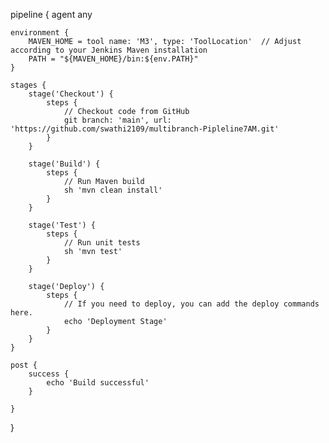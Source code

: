 pipeline {
    agent any

    environment {
        MAVEN_HOME = tool name: 'M3', type: 'ToolLocation'  // Adjust according to your Jenkins Maven installation
        PATH = "${MAVEN_HOME}/bin:${env.PATH}"
    }

    stages {
        stage('Checkout') {
            steps {
                // Checkout code from GitHub
                git branch: 'main', url: 'https://github.com/swathi2109/multibranch-Pipleline7AM.git'
            }
        }

        stage('Build') {
            steps {
                // Run Maven build
                sh 'mvn clean install'
            }
        }

        stage('Test') {
            steps {
                // Run unit tests
                sh 'mvn test'
            }
        }

        stage('Deploy') {
            steps {
                // If you need to deploy, you can add the deploy commands here.
                echo 'Deployment Stage'
            }
        }
    }

    post {
        success {
            echo 'Build successful'
        }
        
    }
}
